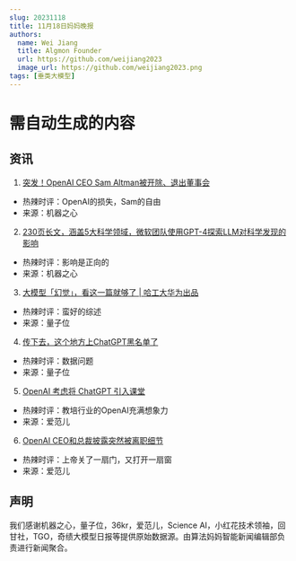 ```yaml
---
slug: 20231118
title: 11月18日妈妈晚报
authors:
  name: Wei Jiang
  title: Algmon Founder
  url: https://github.com/weijiang2023
  image_url: https://github.com/weijiang2023.png
tags: [垂类大模型]
---
```


# 需自动生成的内容
## 资讯

1. [突发！OpenAI CEO Sam Altman被开除、退出董事会](https://mp.weixin.qq.com/s/T9JQlJP297WidFBHAqfj5Q)
* 热辣时评：OpenAI的损失，Sam的自由
* 来源：机器之心

2. [230页长文，涵盖5大科学领域，微软团队使用GPT-4探索LLM对科学发现的影响](https://mp.weixin.qq.com/s/aHGQTONFhP4_o2w7QEPqgQ)
* 热辣时评：影响是正向的
* 来源：机器之心

3. [大模型「幻觉」，看这一篇就够了 | 哈工大华为出品](https://mp.weixin.qq.com/s/5vE1Nnfiq_iwP2s8wT4xXQ)
* 热辣时评：蛮好的综述
* 来源：量子位

4. [传下去，这个地方上ChatGPT黑名单了](https://mp.weixin.qq.com/s/9NeYcCmVpE4SA9Lj0_rNaA)
* 热辣时评：数据问题
* 来源：量子位

5. [OpenAI 考虑将 ChatGPT 引入课堂](https://mp.weixin.qq.com/s/cdoYedWLvX_L3wwILxZaFw)
* 热辣时评：教培行业的OpenAI充满想象力
* 来源：爱范儿

6. [OpenAI CEO和总裁披露突然被离职细节](https://mp.weixin.qq.com/s/pFkUm_6x8VeNRPAfQNYXaw)
* 热辣时评：上帝关了一扇门，又打开一扇窗
* 来源：爱范儿

## 声明

我们感谢机器之心，量子位，36kr，爱范儿，Science AI，小红花技术领袖，回甘社，TGO，奇绩大模型日报等提供原始数据源。由算法妈妈智能新闻编辑部负责进行新闻聚合。
